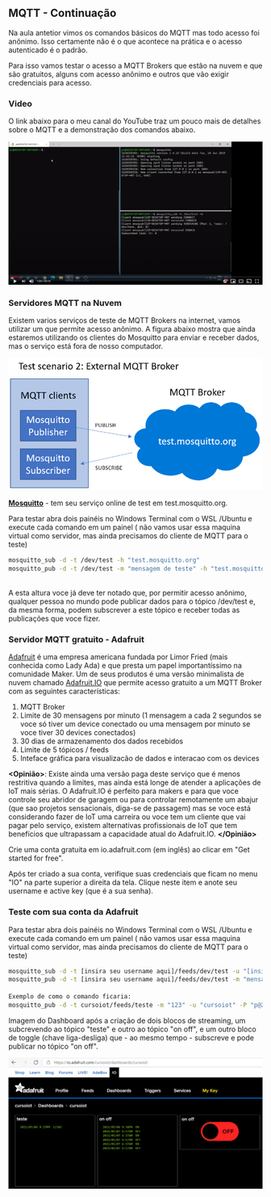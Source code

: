 ## MQTT - Continuação

Na aula antetior vimos os comandos básicos do MQTT mas todo acesso foi anônimo. Isso certamente não é o que acontece na prática e o acesso autenticado é o padrão. 

Para isso vamos testar o acesso a MQTT Brokers que estão na nuvem e que são gratuitos, alguns com acesso anônimo e outros que vão exigir credenciais para acesso.

### Video

O link abaixo para o meu canal do YouTube traz um pouco mais de detalhes sobre o MQTT e a demonstração dos comandos abaixo. 

[![Setup](Imagens/mqtt2.png)](https://youtu.be/-4V2jQ5Flkw)

### Servidores MQTT na Nuvem

Existem varios serviços de teste de MQTT Brokers na internet, vamos utilizar um que permite acesso anônimo. A figura abaixo mostra que ainda estaremos utilizando os clientes do Mosquitto para enviar e receber dados, mas o serviço está fora de nosso computador.

![Setup](Imagens/mqtt-explained4.png)

[**Mosquitto**](https://mosquitto.org/) - tem seu serviço online de test em test.mosquitto.org. 

Para testar abra dois painéis no Windows Terminal com o WSL /Ubuntu e execute cada comando em um painel ( não vamos usar essa maquina virtual como servidor, mas ainda precisamos do cliente de MQTT para o teste)

```bash
mosquitto_sub -d -t /dev/test -h "test.mosquitto.org"
mosquitto_pub -d -t /dev/test -m "mensagem de teste" -h "test.mosquitto.org"
```
<br>
A esta altura voce já deve ter notado que, por permitir acesso anônimo, qualquer pessoa no mundo pode publicar dados para o tópico /dev/test e, da mesma forma, podem subscrever a este tópico e receber todas as publicações que voce fizer. 
<br>

### Servidor MQTT gratuito - Adafruit

[Adafruit](www.adafruit.com) é uma empresa americana fundada por Limor Fried (mais conhecida como Lady Ada) e que presta um papel importantíssimo na comunidade Maker. Um de seus produtos é uma versão minimalista de nuvem chamado [Adafruit.IO](https://io.adafruit.com/) que permite acesso gratuito a um MQTT Broker com as seguintes características:
1. MQTT Broker 
1. Limite de 30 mensagens por minuto (1 mensagem a cada 2 segundos se voce só tiver um device conectado ou uma mensagem por minuto se voce tiver 30 devices conectados)
1. 30 dias de armazenamento dos dados recebidos
1. Limite de 5 tópicos / feeds
1. Inteface gráfica para visualizacão de dados e interacao com os devices

**<Opinião>**: Existe ainda uma versão paga deste serviço que é menos restritiva quando a limites, mas ainda está longe de atender a aplicações de IoT mais sérias. O Adafruit.IO é perfeito para makers e para que voce controle seu abridor de garagem ou para controlar remotamente um abajur (que sao projetos sensacionais, diga-se de passagem) mas se voce está considerando fazer de IoT uma carreira ou voce tem um cliente que vai pagar pelo serviço, existem alternativas profissionais de IoT que tem benefícios que ultrapassam a capacidade atual do Adafruit.IO. **</Opinião>**

Crie uma conta gratuita em io.adafruit.com (em inglês) ao clicar em "Get started for free".

Após ter criado a sua conta, verifique suas credenciais que ficam no menu "IO" na parte superior a direita da tela. Clique neste item e anote seu username e active key (que é a sua senha).

### Teste com sua conta da Adafruit

Para testar abra dois painéis no Windows Terminal com o WSL /Ubuntu e execute cada comando em um painel ( não vamos usar essa maquina virtual como servidor, mas ainda precisamos do cliente de MQTT para o teste)

```bash
mosquitto_sub -d -t [insira seu username aqui]/feeds/dev/test -u "[insira seu username]" -P "[insira sua senha - key]" -h "io.adafruit.com"
mosquitto_pub -d -t [insira seu username aqui]/feeds/dev/test -m "mensagem de teste" -u "[insira seu username]" -P "[insira sua senha - key]" -h "io.adafruit.com"

Exemplo de como o comando ficaria:
mosquitto_pub -d -t cursoiot/feeds/teste -m "123" -u "cursoiot" -P "p@2ex%rFr!" -h "io.adafruit.com"
```

Imagem do Dashboard após a criação de dois blocos de streaming, um subcrevendo ao tópico "teste" e outro ao tópico "on off", e um outro bloco de toggle (chave liga-desliga) que - ao mesmo tempo - subscreve e pode publicar no tópico "on off".

 
![Setup](Imagens/adafruit.png)